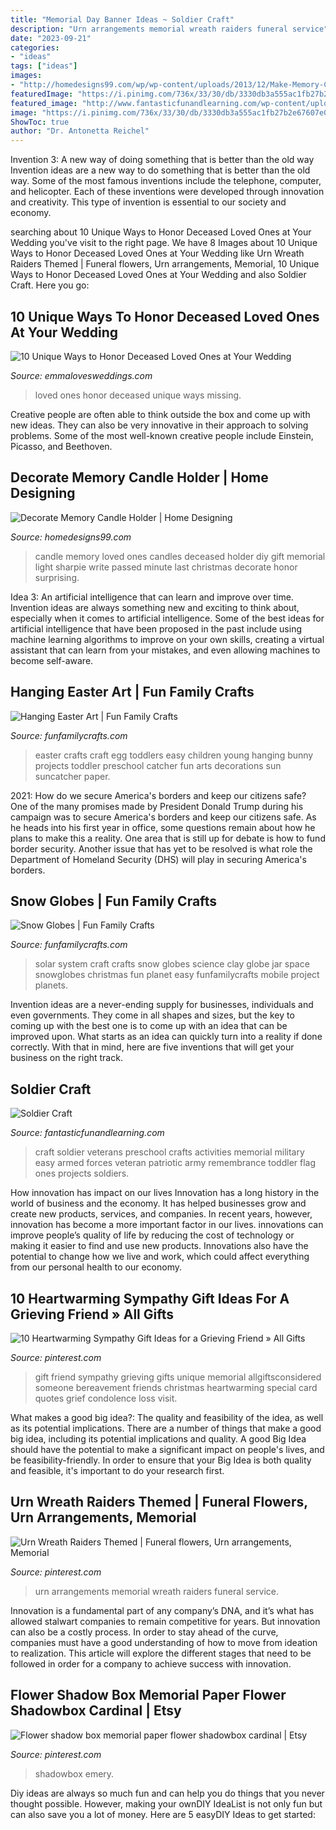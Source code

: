 ```yaml
---
title: "Memorial Day Banner Ideas ~ Soldier Craft"
description: "Urn arrangements memorial wreath raiders funeral service"
date: "2023-09-21"
categories:
- "ideas"
tags: ["ideas"]
images:
- "http://homedesigns99.com/wp/wp-content/uploads/2013/12/Make-Memory-Candle.jpg"
featuredImage: "https://i.pinimg.com/736x/33/30/db/3330db3a555ac1fb27b2e67607e05c6e.jpg"
featured_image: "http://www.fantasticfunandlearning.com/wp-content/uploads/2012/11/Easy-Soldier-Craft.jpg"
image: "https://i.pinimg.com/736x/33/30/db/3330db3a555ac1fb27b2e67607e05c6e.jpg"
ShowToc: true
author: "Dr. Antonetta Reichel"
---
```



Invention 3: A new way of doing something that is better than the old way
Invention ideas are a new way to do something that is better than the old way. Some of the most famous inventions include the telephone, computer, and helicopter. Each of these inventions were developed through innovation and creativity. This type of invention is essential to our society and economy.

	

		
searching about 10 Unique Ways to Honor Deceased Loved Ones at Your Wedding you've visit to the right page. We have 8 Images about 10 Unique Ways to Honor Deceased Loved Ones at Your Wedding like Urn Wreath Raiders Themed | Funeral flowers, Urn arrangements, Memorial, 10 Unique Ways to Honor Deceased Loved Ones at Your Wedding and also Soldier Craft. Here you go:
		
    
## 10 Unique Ways To Honor Deceased Loved Ones At Your Wedding

<img loading=lazy src="http://emmalovesweddings.com/wp-content/uploads/2017/08/Honor-Missing-Loved-Ones-Wedding-Ideas.jpg" onerror="this.onerror=null;this.src='https://tse3.mm.bing.net/th?id=OIP.J_a6kZeoU0ruIwNmmeG4qAHaLH&amp;pid=15.1';" alt="10 Unique Ways to Honor Deceased Loved Ones at Your Wedding">

_Source: emmalovesweddings.com_

>loved ones honor deceased unique ways missing. 

	

Creative people are often able to think outside the box and come up with new ideas. They can also be very innovative in their approach to solving problems. Some of the most well-known creative people include Einstein, Picasso, and Beethoven.

    
## Decorate Memory Candle Holder | Home Designing

<img loading=lazy src="http://homedesigns99.com/wp/wp-content/uploads/2013/12/Make-Memory-Candle.jpg" onerror="this.onerror=null;this.src='https://tse4.mm.bing.net/th?id=OIP.PSPm75OH0pa51VrGTNlFywHaLE&amp;pid=15.1';" alt="Decorate Memory Candle Holder | Home Designing">

_Source: homedesigns99.com_

>candle memory loved ones candles deceased holder diy gift memorial light sharpie write passed minute last christmas decorate honor surprising. 

	

Idea 3: An artificial intelligence that can learn and improve over time.
Invention ideas are always something new and exciting to think about, especially when it comes to artificial intelligence. Some of the best ideas for artificial intelligence that have been proposed in the past include using machine learning algorithms to improve on your own skills, creating a virtual assistant that can learn from your mistakes, and even allowing machines to become self-aware.

    
## Hanging Easter Art | Fun Family Crafts

<img loading=lazy src="http://funfamilycrafts.com/wp-content/uploads/2014/03/easter_art.jpg" onerror="this.onerror=null;this.src='https://tse4.mm.bing.net/th?id=OIP.NKrgiQfin70w_bY9NPAMLAHaJ4&amp;pid=15.1';" alt="Hanging Easter Art | Fun Family Crafts">

_Source: funfamilycrafts.com_

>easter crafts craft egg toddlers easy children young hanging bunny projects toddler preschool catcher fun arts decorations sun suncatcher paper. 

	

2021: How do we secure America's borders and keep our citizens safe?
One of the many promises made by President Donald Trump during his campaign was to secure America's borders and keep our citizens safe. As he heads into his first year in office, some questions remain about how he plans to make this a reality. One area that is still up for debate is how to fund border security. Another issue that has yet to be resolved is what role the Department of Homeland Security (DHS) will play in securing America's borders.

    
## Snow Globes | Fun Family Crafts

<img loading=lazy src="http://funfamilycrafts.com/wp-content/uploads/2012/05/solar-system-craft.jpg" onerror="this.onerror=null;this.src='https://tse4.mm.bing.net/th?id=OIP.yGEYxUQMoQvpj2CtYt7_6gHaLE&amp;pid=15.1';" alt="Snow Globes | Fun Family Crafts">

_Source: funfamilycrafts.com_

>solar system craft crafts snow globes science clay globe jar space snowglobes christmas fun planet easy funfamilycrafts mobile project planets. 

	

Invention ideas are a never-ending supply for businesses, individuals and even governments. They come in all shapes and sizes, but the key to coming up with the best one is to come up with an idea that can be improved upon. What starts as an idea can quickly turn into a reality if done correctly. With that in mind, here are five inventions that will get your business on the right track.

    
## Soldier Craft

<img loading=lazy src="http://www.fantasticfunandlearning.com/wp-content/uploads/2012/11/Easy-Soldier-Craft.jpg" onerror="this.onerror=null;this.src='https://tse2.mm.bing.net/th?id=OIP.36_pzABY95f1HJZxUwMVtwHaKa&amp;pid=15.1';" alt="Soldier Craft">

_Source: fantasticfunandlearning.com_

>craft soldier veterans preschool crafts activities memorial military easy armed forces veteran patriotic army remembrance toddler flag ones projects soldiers. 

	

How innovation has impact on our lives
Innovation has a long history in the world of business and the economy. It has helped businesses grow and create new products, services, and companies. In recent years, however, innovation has become a more important factor in our lives. innovations can improve people’s quality of life by reducing the cost of technology or making it easier to find and use new products. Innovations also have the potential to change how we live and work, which could affect everything from our personal health to our economy.

    
## 10 Heartwarming Sympathy Gift Ideas For A Grieving Friend » All Gifts

<img loading=lazy src="https://i.pinimg.com/736x/81/55/c3/8155c314a65c1c7402272c60b3483484.jpg" onerror="this.onerror=null;this.src='https://tse2.mm.bing.net/th?id=OIP.rXcF8kokfHb62UWPUb9HbAHaLH&amp;pid=15.1';" alt="10 Heartwarming Sympathy Gift Ideas for a Grieving Friend » All Gifts">

_Source: pinterest.com_

>gift friend sympathy grieving gifts unique memorial allgiftsconsidered someone bereavement friends christmas heartwarming special card quotes grief condolence loss visit. 

	

What makes a good big idea?: The quality and feasibility of the idea, as well as its potential implications.
There are a number of things that make a good big idea, including its potential implications and quality. A good Big Idea should have the potential to make a significant impact on people's lives, and be feasibility-friendly. In order to ensure that your Big Idea is both quality and feasible, it's important to do your research first.

    
## Urn Wreath Raiders Themed | Funeral Flowers, Urn Arrangements, Memorial

<img loading=lazy src="https://i.pinimg.com/736x/b6/36/64/b63664739823e1a46d00444adccb5e74.jpg" onerror="this.onerror=null;this.src='https://tse1.mm.bing.net/th?id=OIP.dEYYaTW5EUxTXI5vv9UWTgHaJ3&amp;pid=15.1';" alt="Urn Wreath Raiders Themed | Funeral flowers, Urn arrangements, Memorial">

_Source: pinterest.com_

>urn arrangements memorial wreath raiders funeral service. 

	

Innovation is a fundamental part of any company’s DNA, and it’s what has allowed stalwart companies to remain competitive for years. But innovation can also be a costly process. In order to stay ahead of the curve, companies must have a good understanding of how to move from ideation to realization. This article will explore the different stages that need to be followed in order for a company to achieve success with innovation.

    
## Flower Shadow Box Memorial Paper Flower Shadowbox Cardinal | Etsy

<img loading=lazy src="https://i.pinimg.com/736x/33/30/db/3330db3a555ac1fb27b2e67607e05c6e.jpg" onerror="this.onerror=null;this.src='https://tse4.mm.bing.net/th?id=OIP.ykZsm3-698FxzCa2Jr0lPwHaJ3&amp;pid=15.1';" alt="Flower shadow box memorial paper flower shadowbox cardinal | Etsy">

_Source: pinterest.com_

>shadowbox emery. 

	

Diy ideas are always so much fun and can help you do things that you never thought possible. However, making your ownDIY IdeaList is not only fun but can also save you a lot of money. Here are 5 easyDIY Ideas to get started: 

